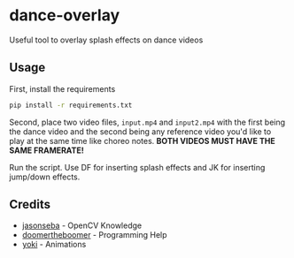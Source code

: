 
# dance-overlay

Useful tool to overlay splash effects on dance videos


## Usage

First, install the requirements
```bash
pip install -r requirements.txt
```

Second, place two video files, `input.mp4` and `input2.mp4` with the first being the dance video and the second being any reference video you'd like to play at the same time like choreo notes. **BOTH VIDEOS MUST HAVE THE SAME FRAMERATE!**

Run the script. Use DF for inserting splash effects and JK for inserting jump/down effects.
## Credits

- [jasonseba](https://github.com/jsjasonseba/) - OpenCV Knowledge
- [doomertheboomer](http://github.com/doomertheboomer/) - Programming Help
- [yoki](https://twitter.com/4takoyoki) - Animations


